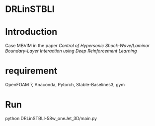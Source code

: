 DRLinSTBLI
=
# Introduction
Case MBVIM in the paper _Control of Hypersonic Shock-Wave/Laminar Boundary-Layer Interaction using Deep Reinforcement Learning_
# requirement
OpenFOAM 7, Anaconda, Pytorch, Stable-Baselines3, gym
# Run
python DRLinSTBLI-58w_oneJet_3D/main.py
